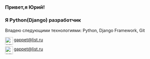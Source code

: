 ### Привет,я Юрий!

### Я Python(Django) разработчик
Владею следующими технологиями: Python, Django Framework, Git

<img alt="email" align="left"  width="26px"  src="https://image.flaticon.com/icons/png/512/2089/2089181.png"/>gappet@list.ru

<img alt="email" width="26px" align="left"  src="https://image.flaticon.com/icons/png/512/2089/2089181.png"/>gappet@list.ru
